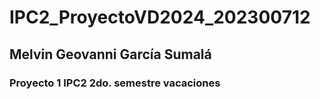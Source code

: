# IPC2_ProyectoVD2024_202300712
## Melvin Geovanni García Sumalá
### Proyecto 1 IPC2 2do. semestre vacaciones

